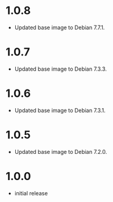 # 1.0.8

- Updated base image to Debian 7.7.1.

# 1.0.7

- Updated base image to Debian 7.3.3.

# 1.0.6

- Updated base image to Debian 7.3.1.

# 1.0.5

- Updated base image to Debian 7.2.0.

# 1.0.0

- initial release
